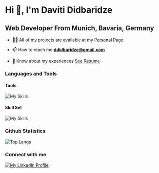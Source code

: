 # Hi 👋, I'm Daviti Didbaridze

## Web Developer From Munich, Bavaria, Germany

- 👨‍💻 All of my projects are available at my [Personal Page][personalPage]

- 📫 How to reach me **[ddidbaridze@gmail.com](mailto:ddidbaridze@gmail.com)**

- 📄 Know about my experiences [See Resume][linkToResume]

### Languages and Tools

#### Tools

![My Skills](https://skillicons.dev/icons?i=vscode,linux,bash,figma,netlify,md,github,git&theme=light)

#### Skill Set

![My Skills](https://skillicons.dev/icons?i=css,sass,html,js,ts,react,vue,nextjs,nodejs&theme=light)

### Github Statistics

![Top Langs](https://github-readme-stats-git-masterrstaa-rickstaa.vercel.app/api?username=Didbar&layout=compact)

### Connect with me

[![My LinkedIn Profile][linkedInImage]][linkedInProfile]

[linkedInImage]: https://skillicons.dev/icons?i=linkedin
[linkedInProfile]: https://www.linkedin.com/in/daviti-didbaridze/ "Personal Profile"
[linkToResume]: https://drive.google.com/file/d/1ZuZEzaYnd6kIFyUrArFuU01VpuDnzq_w/view?usp=share_link "To My Resume"
[personalPage]: https://davit-didbaridze.netlify.app/ "To My Personal Page"

